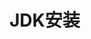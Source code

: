 


# JDK安装  
<!-- 
linux安装JDK8
https://blog.csdn.net/weixin_44130094/article/details/122807798
bash: /usr/local/jdk/bin/java: /lib/ld-linux.so.2: bad ELF interpreter: 没有那个文件或目录解决办法
https://blog.csdn.net/qq_63040769/article/details/123937945



Linux 环境下Java环境变量配置
https://blog.csdn.net/CaBCo/article/details/120499112

Linux如何查看JDK的安装路径
https://blog.csdn.net/lcamisak/article/details/118304273

Linux：No compiler is provided in this environment. Perhaps you are running on a JRE rather than a JD
https://blog.csdn.net/qq_34193444/article/details/102604559
-->

